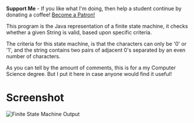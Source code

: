 **Support Me** - If you like what I'm doing, then help a student continue by donating a coffee! <a href="https://www.patreon.com/bePatron?u=5214284" data-patreon-widget-type="become-patron-button">Become a Patron!</a><script async src="https://cdn6.patreon.com/becomePatronButton.bundle.js"></script>

This program is the Java representation of a finite state machine, it checks whether a given String is valid, based upon specific criteria.

The criteria for this state machine, is that the characters can only be '0' or '1', and the string contains two pairs of adjacent 0's separated by an even number of characters.

As you can tell by the amount of comments, this is for a my Computer Science degree. But I put it here in case anyone would find it useful!

# Screenshot

![Finite State Machine Output](http://i.imgur.com/HjC28Py.png)
